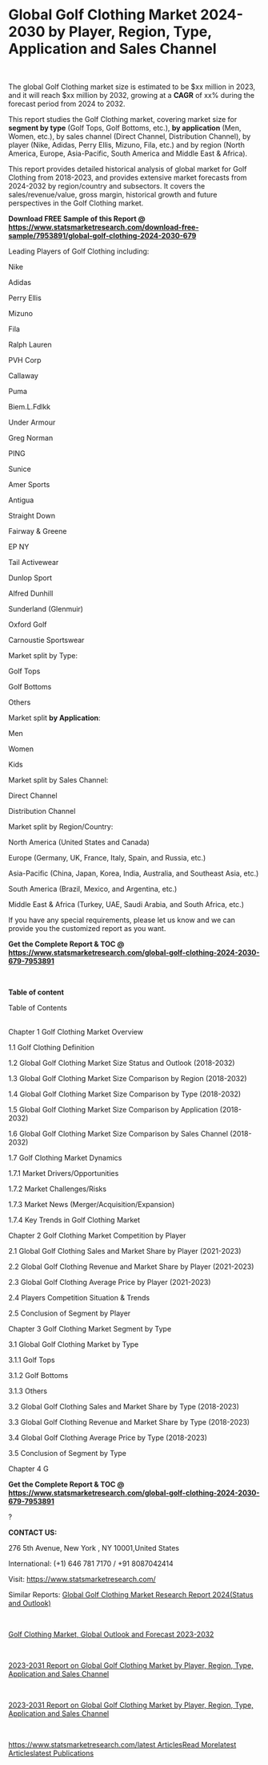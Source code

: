 <h1>Global Golf Clothing Market 2024-2030 by Player, Region, Type, Application and Sales Channel</h1><br/><p>The global Golf Clothing market size is estimated to be $xx million in 2023, and it will reach $xx million by 2032, growing at a <strong>CAGR</strong> of xx% during the forecast period from 2024 to 2032.</p>
 
 
 
 <p>This report studies the Golf Clothing market, covering market size for <strong>segment by type</strong> (Golf Tops, Golf Bottoms, etc.), <strong>by application</strong> (Men, Women, etc.), by sales channel (Direct Channel, Distribution Channel), by player (Nike, Adidas, Perry Ellis, Mizuno, Fila, etc.) and by region (North America, Europe, Asia-Pacific, South America and Middle East & Africa).</p>
 
 
 
 <p>This report provides detailed historical analysis of global market for Golf Clothing from 2018-2023, and provides extensive market forecasts from 2024-2032 by region/country and subsectors. It covers the sales/revenue/value, gross margin, historical growth and future perspectives in the Golf Clothing market.</p>
 
 
 
 <p><strong>Download FREE Sample of this Report @ <a href="https://www.statsmarketresearch.com/download-free-sample/7953891/global-golf-clothing-2024-2030-679">https://www.statsmarketresearch.com/download-free-sample/7953891/global-golf-clothing-2024-2030-679</a></strong></p>
 
 
 
 <p>Leading Players of Golf Clothing including:</p>
 
 
 
 <p>Nike</p>
 
 
 
 <p>Adidas</p>
 
 
 
 <p>Perry Ellis</p>
 
 
 
 <p>Mizuno</p>
 
 
 
 <p>Fila</p>
 
 
 
 <p>Ralph Lauren</p>
 
 
 
 <p>PVH Corp</p>
 
 
 
 <p>Callaway</p>
 
 
 
 <p>Puma</p>
 
 
 
 <p>Biem.L.Fdlkk</p>
 
 
 
 <p>Under Armour</p>
 
 
 
 <p>Greg Norman</p>
 
 
 
 <p>PING</p>
 
 
 
 <p>Sunice</p>
 
 
 
 <p>Amer Sports</p>
 
 
 
 <p>Antigua</p>
 
 
 
 <p>Straight Down</p>
 
 
 
 <p>Fairway & Greene</p>
 
 
 
 <p>EP NY</p>
 
 
 
 <p>Tail Activewear</p>
 
 
 
 <p>Dunlop Sport</p>
 
 
 
 <p>Alfred Dunhill</p>
 
 
 
 <p>Sunderland (Glenmuir)</p>
 
 
 
 <p>Oxford Golf</p>
 
 
 
 <p>Carnoustie Sportswear</p>
 
 
 
 <p>Market split by Type:</p>
 
 
 
 <p>Golf Tops</p>
 
 
 
 <p>Golf Bottoms</p>
 
 
 
 <p>Others</p>
 
 
 
 <p>Market split <strong>by Application</strong>:</p>
 
 
 
 <p>Men</p>
 
 
 
 <p>Women</p>
 
 
 
 <p>Kids</p>
 
 
 
 <p>Market split by Sales Channel:</p>
 
 
 
 <p>Direct Channel</p>
 
 
 
 <p>Distribution Channel</p>
 
 
 
 <p>Market split by Region/Country:</p>
 
 
 
 <p>North America (United States and Canada)</p>
 
 
 
 <p>Europe (Germany, UK, France, Italy, Spain, and Russia, etc.)</p>
 
 
 
 <p>Asia-Pacific (China, Japan, Korea, India, Australia, and Southeast Asia, etc.)</p>
 
 
 
 <p>South America (Brazil, Mexico, and Argentina, etc.)</p>
 
 
 
 <p>Middle East & Africa (Turkey, UAE, Saudi Arabia, and South Africa, etc.)</p>
 
 
 
 <p>If you have any special requirements, please let us know and we can provide you the customized report as you want.</p>
 
 
 
 <div><b>Get the Complete Report & TOC @ <a href="https://www.statsmarketresearch.com/global-golf-clothing-2024-2030-679-7953891">https://www.statsmarketresearch.com/global-golf-clothing-2024-2030-679-7953891</a></b></div>
 
 
 
 <p><br />
 
 <b>Table of content</b></p>
 
 
 
 <p>Table of Contents<br />
 
 <br />
 
 Chapter 1 Golf Clothing Market Overview<br />
 
 1.1 Golf Clothing Definition<br />
 
 1.2 Global Golf Clothing Market Size Status and Outlook (2018-2032)<br />
 
 1.3 Global Golf Clothing Market Size Comparison by Region (2018-2032)<br />
 
 1.4 Global Golf Clothing Market Size Comparison by Type (2018-2032)<br />
 
 1.5 Global Golf Clothing Market Size Comparison by Application (2018-2032)<br />
 
 1.6 Global Golf Clothing Market Size Comparison by Sales Channel (2018-2032)<br />
 
 1.7 Golf Clothing Market Dynamics<br />
 
 1.7.1 Market Drivers/Opportunities<br />
 
 1.7.2 Market Challenges/Risks<br />
 
 1.7.3 Market News (Merger/Acquisition/Expansion)<br />
 
 1.7.4 Key Trends in Golf Clothing Market<br />
 
 Chapter 2 Golf Clothing Market Competition by Player<br />
 
 2.1 Global Golf Clothing Sales and Market Share by Player (2021-2023)<br />
 
 2.2 Global Golf Clothing Revenue and Market Share by Player (2021-2023)<br />
 
 2.3 Global Golf Clothing Average Price by Player (2021-2023)<br />
 
 2.4 Players Competition Situation & Trends<br />
 
 2.5 Conclusion of Segment by Player<br />
 
 Chapter 3 Golf Clothing Market Segment by Type<br />
 
 3.1 Global Golf Clothing Market by Type<br />
 
 3.1.1 Golf Tops<br />
 
 3.1.2 Golf Bottoms<br />
 
 3.1.3 Others<br />
 
 3.2 Global Golf Clothing Sales and Market Share by Type (2018-2023)<br />
 
 3.3 Global Golf Clothing Revenue and Market Share by Type (2018-2023)<br />
 
 3.4 Global Golf Clothing Average Price by Type (2018-2023)<br />
 
 3.5 Conclusion of Segment by Type<br />
 
 Chapter 4 G</p>
 
 
 
 <div><b>Get the Complete Report & TOC @ <a href="https://www.statsmarketresearch.com/global-golf-clothing-2024-2030-679-7953891">https://www.statsmarketresearch.com/global-golf-clothing-2024-2030-679-7953891</a></b></div>
 
 
 
 <p>? </p>
 
 
 
 <p><b>CONTACT US:</b><br />
 
 276 5th Avenue, New York , NY 10001,United States<br />
 
 International: (+1) 646 781 7170 / +91 8087042414<br />
 
 Visit: <a href="https://www.statsmarketresearch.com/">https://www.statsmarketresearch.com/</a><br />
 
 Similar Reports: <a href="https://www.statsmarketresearch.com/global-golf-clothing-2024-2030-679-7953891">Global Golf Clothing Market Research Report 2024(Status and Outlook)</a><br />
 
 <br />
 
 <a href="https://www.statsmarketresearch.com/global-golf-clothing-2024-2030-679-7953891">Golf Clothing Market, Global Outlook and Forecast 2023-2032</a><br />
 
 <br />
 
 <a href="https://www.statsmarketresearch.com/global-golf-clothing-2024-2030-679-7953891">2023-2031 Report on Global Golf Clothing Market by Player, Region, Type, Application and Sales Channel</a><br />
 
 <br />
 
 <a href="https://www.statsmarketresearch.com/global-golf-clothing-2024-2030-679-7953891">2023-2031 Report on Global Golf Clothing Market by Player, Region, Type, Application and Sales Channel</a><br />
 
 <br />
 
 <a href="https://gyeongbokgung.com">https://www.statsmarketresearch.com/</a><a href="https://hallyeomaritime.com">latest Articles</a><a href="https://jingwansa.com">Read More</a><a href="https://nguoiviet.jp/">latest Articles</a><a href="https://www.intelmarketresearch.com/">latest Publications</a></p>